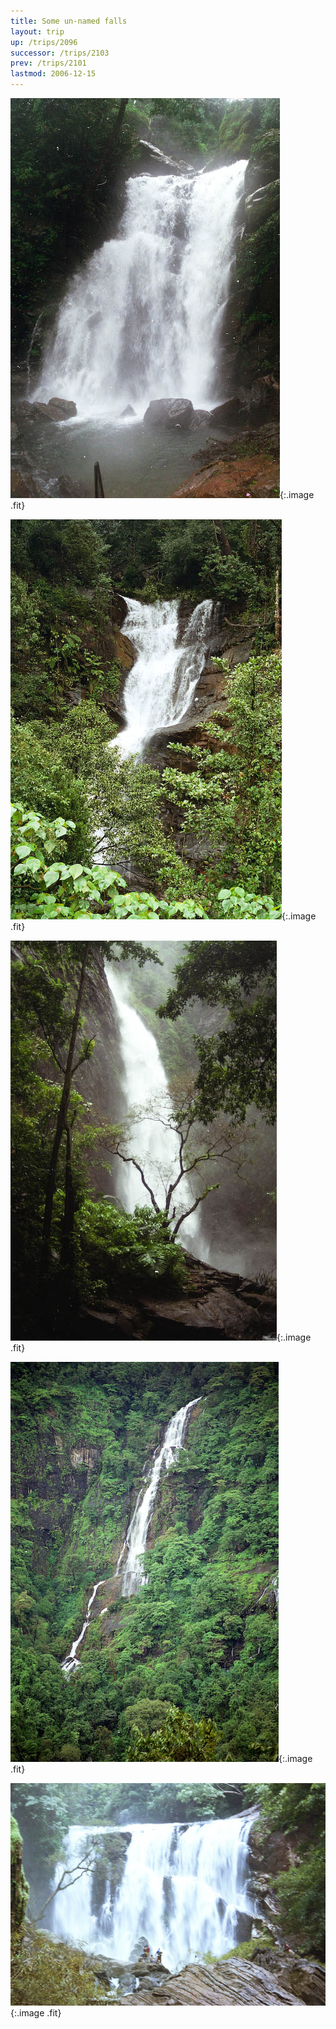 ```yaml
---
title: Some un-named falls
layout: trip
up: /trips/2096
successor: /trips/2103
prev: /trips/2101
lastmod: 2006-12-15
---
```



![wf-04.jpg](/images/trips/wf2003/wf-04.jpg 'wf-04.jpg'){:.image .fit}


![wf-05.jpg](/images/trips/wf2003/wf-05.jpg 'wf-05.jpg'){:.image .fit}


![wf-15.jpg](/images/trips/wf2003/wf-15.jpg 'wf-15.jpg'){:.image .fit}


![wf-27.jpg](/images/trips/wf2003/wf-27.jpg 'wf-27.jpg'){:.image .fit}


![wf-19.jpg](/images/trips/wf2003/wf-19.jpg 'wf-19.jpg'){:.image .fit}




